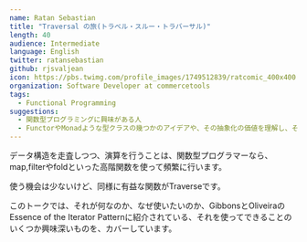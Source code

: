 ```yaml
---
name: Ratan Sebastian
title: "Traversal の旅(トラベル・スルー・トラバーサル)"
length: 40
audience: Intermediate
language: English
twitter: ratansebastian
github: rjsvaljean
icon: https://pbs.twimg.com/profile_images/1749512839/ratcomic_400x400.jpg
organization: Software Developer at commercetools
tags:
  - Functional Programming
suggestions:
  - 関数型プログラミングに興味がある人
  - FunctorやMonadような型クラスの幾つかのアイデアや、その抽象化の価値を理解し、そこに他に何があるかを知りたい(FunctorとMonadの知識は必要ありません)人
---
```

データ構造を走査しつつ、演算を行うことは、関数型プログラマーなら、map,filterやfoldといった高階関数を使って頻繁に行います。

使う機会は少ないけど、同様に有益な関数がTraverseです。

このトークでは、それが何なのか、なぜ使いたいのか、GibbonsとOliveiraのEssence of the Iterator Patternに紹介されている、それを使ってできることのいくつか興味深いものを、カバーしています。
